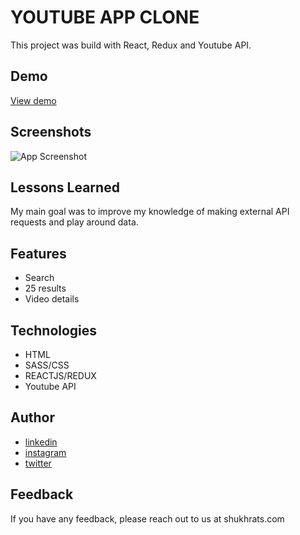 
# YOUTUBE APP CLONE

This project was build with React, Redux and Youtube API. 


## Demo

[View demo](https://shukhrat-youtube-app.netlify.app/)

  
## Screenshots

![App Screenshot](https://www.shukhrats.com/images/projects/large/youtube-app.png)

  
## Lessons Learned

My main goal was to improve my knowledge of making external API requests and play around data.

  
## Features

- Search
- 25 results
- Video details
  
## Technologies

- HTML
- SASS/CSS
- REACTJS/REDUX
- Youtube API

  
## Author

- [linkedin](https://www.linkedin.com/in/shukhrat-mamadaliev-b5423019a/)
- [instagram](https://www.instagram.com/shukhrat3626/)
- [twitter](https://twitter.com/Shukhrat0969)

  
## Feedback

If you have any feedback, please reach out to us at shukhrats.com

  
